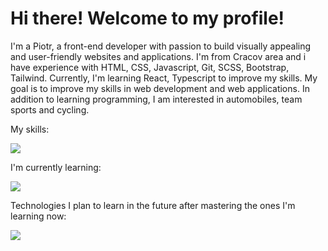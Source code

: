 <h1> Hi there! Welcome to my profile!</h1>

<p>I'm a Piotr, a front-end developer with passion to build visually appealing and user-friendly websites and applications. I'm from Cracov area and i have experience with HTML, CSS, Javascript, Git, SCSS, Bootstrap, Tailwind. Currently, I'm learning React, Typescript to improve my skills. My goal is to improve my skills in web development and web applications. In addition to learning programming, I am interested in automobiles, team sports and cycling.</p>

<p>My skills:</p>
<div>
    <img src="https://skillicons.dev/icons?i=html,css,js,git,sass,bootstrap,tailwindcss,figma, materialui" />
</div>


<p>I'm currently learning:</p>
<div>
  <img src="https://skillicons.dev/icons?i=react,vite,typescript" />
</div>
<p>Technologies I plan to learn in the future after mastering the ones I'm learning now:</p>
<div>
  <img src="https://skillicons.dev/icons?i=vue,py,nodejs,django" />
</div>
